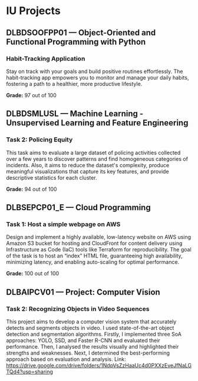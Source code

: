 # IU Projects
## DLBDSOOFPP01 — Object-Oriented and Functional Programming with Python
### Habit-Tracking Application 
Stay on track with your goals and build positive routines effortlessly. The habit-tracking app empowers you to monitor and manage your daily habits, fostering a path to a healthier, more productive lifestyle.

**Grade:** 97 out of 100

## DLBDSMLUSL — Machine Learning - Unsupervised Learning and Feature Engineering
### Task 2: Policing Equity
This task aims to evaluate a large dataset of policing activities collected over a few years to discover patterns and find homogeneous categories of incidents. Also, it aims to reduce the dataset's complexity, produce meaningful visualizations that capture its key features, and provide descriptive statistics for each cluster.

**Grade:** 94 out of 100

## DLBSEPCP01_E — Cloud Programming
### Task 1: Host a simple webpage on AWS
Design and implement a highly available, low-latency website on AWS using Amazon S3 bucket for hosting and CloudFront for content delivery using Infrastructure as Code (IaC) tools like Terraform for reproducibility. The goal of the task is to host an “index” HTML file, guaranteeing high availability, minimizing latency, and enabling auto-scaling for optimal performance.

**Grade:** 100 out of 100

## DLBAIPCV01 — Project: Computer Vision
### Task 2: Recognizing Objects in Video Sequences
This project aims to develop a computer vision system that accurately detects and segments objects in video. I used state-of-the-art object detection and segmentation algorithms. Firstly, I implemented three SoA approaches: YOLO, SSD, and Faster R-CNN and evaluated their performance. Then, I analysed the results visually and highlighted their strengths and weaknesses. Next, I determined the best-performing approach based on evaluation and analysis. Link: https://drive.google.com/drive/folders/1NdpVsZzHaaUc4d0PXXzEveJfNaLGTQd4?usp=sharing 
